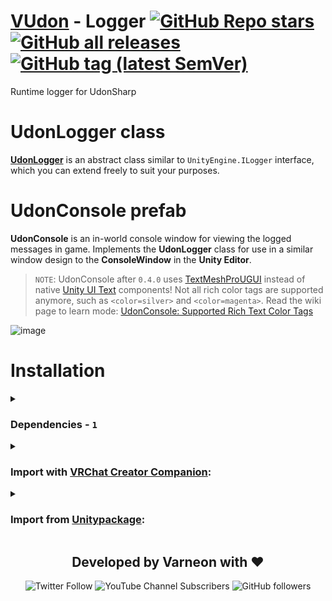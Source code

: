 <div>

# [VUdon](https://github.com/Varneon/VUdon) - Logger [![GitHub Repo stars](https://img.shields.io/github/stars/Varneon/VUdon-Logger?style=flat&label=Stars)](https://github.com/Varneon/VUdon-Logger/stargazers) [![GitHub all releases](https://img.shields.io/github/downloads/Varneon/VUdon-Logger/total?color=blue&label=Downloads&style=flat)](https://github.com/Varneon/VUdon-Logger/releases) [![GitHub tag (latest SemVer)](https://img.shields.io/github/v/tag/Varneon/VUdon-Logger?color=blue&label=Release&sort=semver&style=flat)](https://github.com/Varneon/VUdon-Logger/releases/latest)

</div>

Runtime logger for UdonSharp

# UdonLogger class

[**UdonLogger**](https://github.com/Varneon/VUdon-Logger/blob/main/Packages/com.varneon.vudon.logger/Runtime/Udon%20Programs/Abstract/UdonLogger.cs) is an abstract class similar to `UnityEngine.ILogger` interface, which you can extend freely to suit your purposes.

# UdonConsole prefab

**UdonConsole** is an in-world console window for viewing the logged messages in game. Implements the **UdonLogger** class for use in a similar window design to the **ConsoleWindow** in the **Unity Editor**.

> `NOTE`: UdonConsole after `0.4.0` uses [TextMeshProUGUI](https://docs.unity3d.com/Packages/com.unity.textmeshpro@2.1/api/TMPro.TextMeshProUGUI.html) instead of native [Unity UI Text](https://docs.unity3d.com/Packages/com.unity.ugui@1.0/manual/script-Text.html) components! Not all rich color tags are supported anymore, such as `<color=silver>` and `<color=magenta>`. Read the wiki page to learn mode: [UdonConsole: Supported Rich Text Color Tags](https://github.com/Varneon/VUdon-Logger/wiki/UdonConsole:-Supported-Rich-Text-Color-Tags)

![image](https://github.com/Varneon/VUdon-Logger/assets/26690821/bf83f488-e6a5-41e0-9210-71612cfc194d)

# Installation

<details><summary>

### Dependencies - `1`</summary>

* [VUdon - Editors](https://github.com/Varneon/VUdon-Editors)

</details><details><summary>

### Import with [VRChat Creator Companion](https://vcc.docs.vrchat.com/vpm/packages#user-packages):</summary>

> 1. Download `com.varneon.vudon.logger.zip` from [here](https://github.com/Varneon/VUdon-Logger/releases/latest)
> 2. Unpack the .zip somewhere
> 3. In VRChat Creator Companion, navigate to `Settings` > `User Packages` > `Add`
> 4. Navigate to the unpacked folder, `com.varneon.vudon.logger` and click `Select Folder`
> 5. `VUdon - Logger` should now be visible under `Local User Packages` in the project view in VRChat Creator Companion
> 6. Click `Add`

</details><details><summary>

### Import from [Unitypackage](https://docs.unity3d.com/2019.4/Documentation/Manual/AssetPackagesImport.html):</summary>

> 1. Download latest `com.varneon.vudon.logger.unitypackage` from [here](https://github.com/Varneon/VUdon-Logger/releases/latest)
> 2. Import the downloaded .unitypackage into your Unity project

</details>

<div align="center">

## Developed by Varneon with :hearts:

![Twitter Follow](https://img.shields.io/twitter/follow/Varneon?color=%231c9cea&label=%40Varneon&logo=Twitter&style=for-the-badge)
![YouTube Channel Subscribers](https://img.shields.io/youtube/channel/subscribers/UCKTxeXy7gyaxr-YA9qGWOYg?color=%23FF0000&label=Varneon&logo=YouTube&style=for-the-badge)
![GitHub followers](https://img.shields.io/github/followers/Varneon?color=%23303030&label=Varneon&logo=GitHub&style=for-the-badge)

</div>
